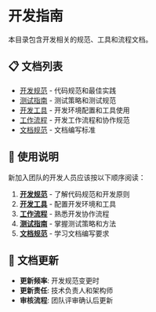 # 开发指南

本目录包含开发相关的规范、工具和流程文档。

## 📋 文档列表

- [开发规范](standards.md) - 代码规范和最佳实践
- [测试指南](testing.md) - 测试策略和测试规范
- [开发工具](tools.md) - 开发环境配置和工具使用
- [工作流程](workflow.md) - 开发工作流程和协作规范
- [文档规范](documentation-standards.md) - 文档编写标准

## 🎯 使用说明

新加入团队的开发人员应该按以下顺序阅读：

1. **[开发规范](standards.md)** - 了解代码规范和开发原则
2. **[开发工具](tools.md)** - 配置开发环境和工具
3. **[工作流程](workflow.md)** - 熟悉开发协作流程
4. **[测试指南](testing.md)** - 掌握测试策略和方法
5. **[文档规范](documentation-standards.md)** - 学习文档编写要求

## 📝 文档更新

- **更新频率**: 开发规范变更时
- **更新责任**: 技术负责人和架构师
- **审核流程**: 团队评审确认后更新

